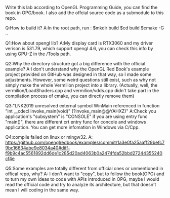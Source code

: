 Write this lab according to OpenGL Programming Guide, you can find the book in OPG/book. I also add the offcial source code as a submodule to this repo.

Q:How to build it?
A:In the root path, run :
$mkdir build
$cd build
$cmake -G <your compiler> ..

Q1:How about opengl lib?
A:My display card is RTX3060 and my driver verison is 531.79, which support opengl 4.6, you can check this info by using GPU-Z in the /Tools path.

Q2:Why the directory structure got a big difference with the official example?
A:I don't understand why the OpenGL Red Book's example project provided on GitHub was designed in that way, so I made some adjustments. However, some weird questions still exist, such as why not simply make the whole Vermilion project into a library.
(Actually, well, the vermilion/LoadShaders.cpp and vermilion/vdds.cpp didn't take part in the compilation process of cmake, you can directly remove them)

Q3:"LNK2019	unresolved external symbol WinMain referenced in function "int __cdecl invoke_main(void)" (?invoke_main@@YAHXZ)"
A:Check you application's "subsystem" is "CONSOLE" if you are using entry func "main()", there are different crt entry func for concole and windows application. You can get more infomation in Windows via C/Cpp.

Q4:compile failed on linux or mingw32.
A: https://github.com/openglredbook/examples/commit/1a3e0fa25aaff29befc79bc16634abe9e8034a40#diff-f9b9c4ac5561892dd6de1c285d20ad4063b0a2474fda52bbd27244355240cf4e

Q5:Some examples are totally different from official ones or unmentioned in offical repo, why?
A: I don't want to "copy", but to follow the book(OPG) and to turn my own ideas to code with APIs introduced in OPG, maybe I would read the official code and try to analyze its architecture, but that doesn't mean I will coding in the same way.